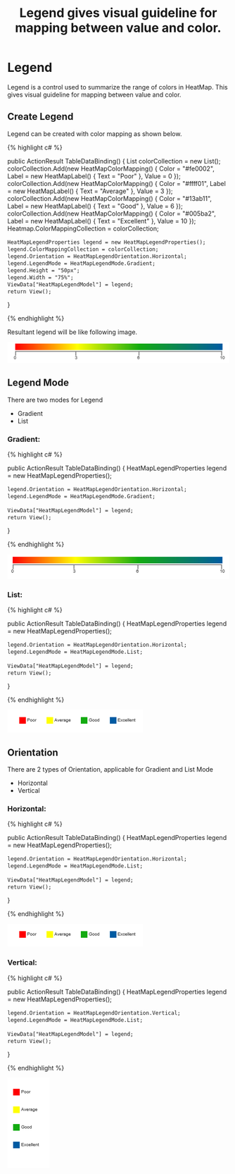 ﻿---
layout: post
title: Legend gives visual guideline for mapping between value and color.
description: How to create and configure legend for HeatMap
platform: ejmvc
control: HeatMapLegend
documentation: ug
---

# Legend

Legend is a control used to summarize the range of colors in HeatMap. This gives visual guideline for mapping between value and color.

## Create Legend

Legend can be created with color mapping as shown below.

{% highlight c# %}

public ActionResult TableDataBinding()
{
    List<HeatMapColorMapping> colorCollection = new List<HeatMapColorMapping>();
    colorCollection.Add(new HeatMapColorMapping() { Color = "#fe0002", Label = new HeatMapLabel() { Text = "Poor" }, Value = 0 });
    colorCollection.Add(new HeatMapColorMapping() { Color = "#ffff01", Label = new HeatMapLabel() { Text = "Average" }, Value = 3 });
    colorCollection.Add(new HeatMapColorMapping() { Color = "#13ab11", Label = new HeatMapLabel() { Text = "Good" }, Value = 6 });
    colorCollection.Add(new HeatMapColorMapping() { Color = "#005ba2", Label = new HeatMapLabel() { Text = "Excellent" }, Value = 10 });
    Heatmap.ColorMappingCollection = colorCollection;

    HeatMapLegendProperties legend = new HeatMapLegendProperties();
    legend.ColorMappingCollection = colorCollection;
    legend.Orientation = HeatMapLegendOrientation.Horizontal;
    legend.LegendMode = HeatMapLegendMode.Gradient;
    legend.Height = "50px";
    legend.Width = "75%"; 
    ViewData["HeatMapLegendModel"] = legend;
    return View();
}

{% endhighlight %}

Resultant legend will be like following image.

![](Legend_images/Legend_img1.png)
 
## Legend Mode

There are two modes for Legend
* Gradient
* List

### Gradient:

{% highlight c# %}

public ActionResult TableDataBinding()
{ 
    HeatMapLegendProperties legend = new HeatMapLegendProperties();

    legend.Orientation = HeatMapLegendOrientation.Horizontal;
    legend.LegendMode = HeatMapLegendMode.Gradient;

    ViewData["HeatMapLegendModel"] = legend;
    return View();
}


{% endhighlight %}

![](Legend_images/Legend_img2.png)

### List:

{% highlight c# %} 

public ActionResult TableDataBinding()
{
    HeatMapLegendProperties legend = new HeatMapLegendProperties();

    legend.Orientation = HeatMapLegendOrientation.Horizontal;
    legend.LegendMode = HeatMapLegendMode.List;

    ViewData["HeatMapLegendModel"] = legend;
    return View();
}
        
{% endhighlight %}

![](Legend_images/Legend_img3.png)

## Orientation

There are 2 types of Orientation, applicable for Gradient and List Mode 
* Horizontal
* Vertical

### Horizontal:

{% highlight c# %} 

public ActionResult TableDataBinding()
{
    HeatMapLegendProperties legend = new HeatMapLegendProperties();

    legend.Orientation = HeatMapLegendOrientation.Horizontal;
    legend.LegendMode = HeatMapLegendMode.List;

    ViewData["HeatMapLegendModel"] = legend;
    return View();
}
        
{% endhighlight %}

![](Legend_images/Legend_img3.png)

### Vertical:

{% highlight c# %} 

public ActionResult TableDataBinding()
{
    HeatMapLegendProperties legend = new HeatMapLegendProperties();

    legend.Orientation = HeatMapLegendOrientation.Vertical;
    legend.LegendMode = HeatMapLegendMode.List;

    ViewData["HeatMapLegendModel"] = legend;
    return View();
}
        
{% endhighlight %}

![](Legend_images/Legend_img4.png)